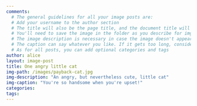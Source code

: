 ```yaml
---
comments:
  # The general guidelines for all your image posts are:
  # Add your username to the author section
  # The title will also be the page title, and the document title will appear in the url address
  # You'll need to save the image in the folder as you describe for img-path, or you could link to a cloud storage service like Dropbox
  # The image description is necessary in case the image doesn't appear properly, and means people who can't see can access the information
  # The caption can say whatever you like. If it gets too long, consider using a long-form post
  # As for all posts, you can add optional categories and tags
author: alice
layout: image-post
title: One angry little cat
img-path: /images/payback-cat.jpg
img-description: "An angry, but nevertheless cute, little cat"
img-caption: "You're so handsome when you're upset!"
categories:
tags:
---
```

<!-- Add your markdown here. See http://markdowntutorial.com/ for a getting-started guide -->